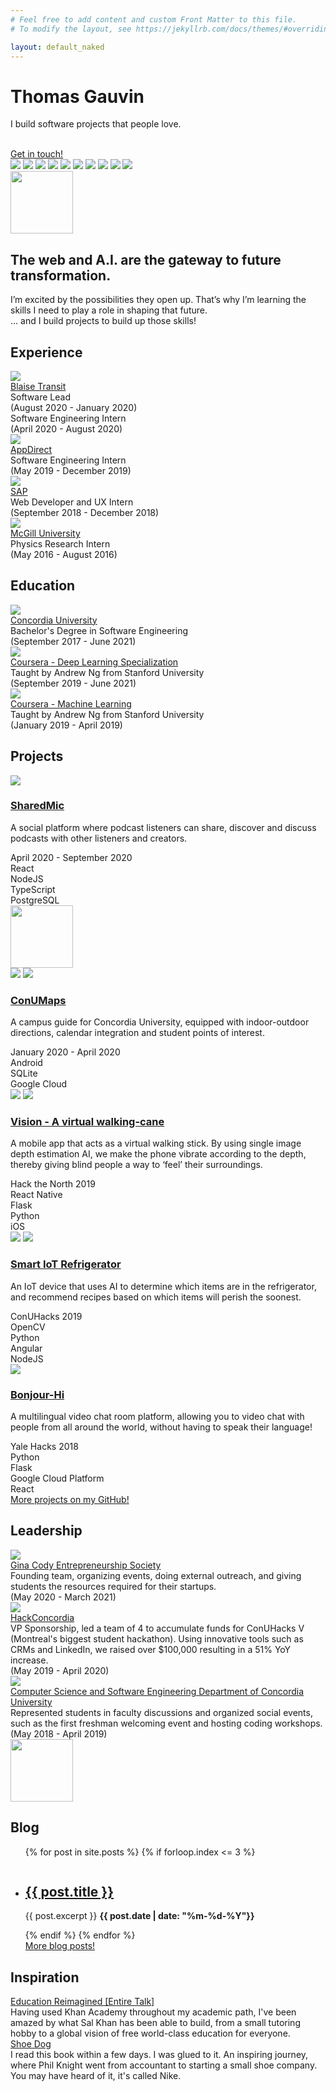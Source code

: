 ```yaml
---
# Feel free to add content and custom Front Matter to this file.
# To modify the layout, see https://jekyllrb.com/docs/themes/#overriding-theme-defaults

layout: default_naked
---
```

<div class="header-hero">
    <div class="header-title-container">
        <div class="header-title-container__content-container">
            <h1 class="page-title header-title-h1">
                Thomas Gauvin 
            </h1>
            <p class="page-subtitle">
                I build software projects that people love.
            </p>
            <div class="title-links">
                <a class="title-links--icon" href="https://github.com/thomasgauvin">
                    <i class="fab fa-github fa-2x"></i>
                </a>
                <a class="title-links--icon" href="https://www.linkedin.com/in/thomas-gauvin/?originalSubdomain=ca">
                    <i class="fab fa-linkedin fa-2x"></i>
                </a>
                <a class="title-links--icon" href="https://twitter.com/thomasgauvin">
                    <i class="fab fa-twitter fa-2x"></i>
                </a>
            </div>
            <br />
            <div class="cta-button">
                <a id="button-link" href="https://www.linkedin.com/in/thomas-gauvin/?originalSubdomain=ca" target="_blank">Get in touch!</a>
            </div>
        </div>
    </div>
    <div class="header-image-container">
        <div class="header-image-container--small">
            <img class="header-image" src="assets/images/thomas-header.png">
            <img class="header-image-decoration" data-speed="2" style="top: 10%; left: -7%;" src="assets/images/skills_logos/tensorflow.png">
            <img class="header-image-decoration" data-speed="3" style="top: -15%; left: -20%;" src="assets/images/skills_logos/python.png">
            <img class="header-image-decoration" data-speed="7" style="top: -17%; left: 84%;" src="assets/images/skills_logos/mysql.png">
            <img class="header-image-decoration" data-speed="-3" style="top: 30%; left: -20%;" src="assets/images/skills_logos/react.png">
            <img class="header-image-decoration" data-speed="2" style="top: 13%; left: 91%;" src="assets/images/skills_logos/java.png">
            <img class="header-image-decoration" data-speed="6" style="top: -17%; left: 16%;" src="assets/images/skills_logos/typescript.png">
            <img class="header-image-decoration" data-speed="1" style="top: -14%; left: 51%;" src="assets/images/skills_logos/aws.png">
            <img class="header-image-decoration" data-speed="3" style="top: -2%; left: 88%;" src="assets/images/skills_logos/js.png">
            <img class="header-image-decoration" data-speed="-5" style="top: 28%; left: 90%;" src="assets/images/skills_logos/keras.png">
        </div>
    </div>
    <div id="relief-1-container"><img id="relief-1-img" src="assets/svg/mountain_relief.png" width="100px"></div>
</div>
<main>
    <section class="max-width-1200px">
        <div class="quote-box margin-on-sides">
            <div>
                <h2 class="font-bold">
                    The web and A.I. are the gateway to future transformation.
                </h2>
            </div>
            <div class="personal-description">
                <p>I’m excited by the possibilities they open up. That’s why I’m learning the skills I need to play a role in shaping that future.
                    <br />
                    ... and I build projects to build up those skills!</p>
            </div>
        </div>
    </section>
    <section class="max-width-1200px">
        <div class="two-column margin-on-sides">
            <div class="section-title" id="projects-section">
                <div class="section-title-box-decoration">
                    <h2 class="font-bold">Experience</h2>
                </div>
            </div>
            <div class="section-items-container">
                <div class="section-item section-item-with-border">
                    <div class="section-item-experience">
                        <div class="section-item-experience-image">
                            <img src="./assets/images/blaise.png" class="experience-image">
                        </div>
                        <div class="section-item-experience-description">
                            <div class="experience-title">
                                <a href="https://www.blaisetransit.com/" target="_blank">
                                    Blaise Transit
                                </a>
                            </div>
                            <div class="position-date">
                                <div class="experience-position">
                                    Software Lead
                                </div>
                                <div class="experience-date">
                                    (August 2020 - January 2020)
                                </div>
                            </div>
                            <div class="position-date">
                                <div class="experience-position">
                                    Software Engineering Intern
                                </div>
                                <div class="experience-date">
                                    (April 2020 - August 2020)
                                </div>
                            </div>
                        </div>
                    </div>
                    <div class="section-item-experience">
                        <div class="section-item-experience-image">
                            <img src="./assets/images/appdirect.png" class="experience-image">
                        </div>
                        <div class="section-item-experience-description">
                            <div class="experience-title">
                                <a href="https://www.appdirect.com/" target="_blank">
                                    AppDirect
                                </a>
                            </div>
                            <div class="position-date">
                                <div class="experience-position">
                                    Software Engineering Intern
                                </div>
                                <div class="experience-date">
                                    (May 2019 - December 2019)
                                </div>
                            </div>
                        </div>
                    </div>
                    <div class="section-item-experience">
                        <div class="section-item-experience-image">
                            <img src="./assets/images/sap.png" class="experience-image">
                        </div>
                        <div class="section-item-experience-description">
                            <div class="experience-title">
                                <a href="https://www.sap.com/" target="_blank">
                                    SAP
                                </a>
                            </div>
                            <div class="position-date">
                                <div class="experience-position">
                                    Web Developer and UX Intern
                                </div>
                                <div class="experience-date">
                                    (September 2018 - December 2018)
                                </div>
                            </div>
                        </div>
                    </div>
                    <div class="section-item-experience">
                        <div class="section-item-experience-image">
                            <img src="./assets/images/mcgill.jpg" class="experience-image">
                        </div>
                        <div class="section-item-experience-description">
                            <div class="experience-title">
                                <a href="https://www.mcgill.ca/" target="_blank">
                                    McGill University
                                </a>
                            </div>
                            <div class="position-date">
                                <div class="experience-position">
                                    Physics Research Intern
                                </div>
                                <div class="experience-date">
                                    (May 2016 - August 2016)
                                </div>
                            </div>
                        </div>
                    </div>
                </div>
            </div>
        </div>
    </section>
        <section class="max-width-1200px">
        <div class="two-column margin-on-sides">
            <div class="section-title" id="projects-section">
                <div class="section-title-box-decoration">
                    <h2 class="font-bold">Education</h2>
                </div>
            </div>
            <div class="section-items-container">
                <div class="section-item section-item-with-border">
                    <div class="leadership-section-item-experience">
                        <div class="section-item-experience-image">
                            <img src="./assets/images/concordia.jpg" class="experience-image">
                        </div>
                        <div class="section-item-experience-description">
                            <div class="experience-title">
                                <a href="https://www.concordia.ca" target="_blank">
                                    Concordia University
                                </a>
                            </div>
                            <div class="leadership-position-date">
                                <div class="experience-position">
                                    Bachelor's Degree in Software Engineering
                                </div>
                                <div class="experience-date">
                                    (September 2017 - June 2021)
                                </div>
                            </div>
                        </div>
                    </div>
                    <div class="leadership-section-item-experience">
                        <div class="section-item-experience-image">
                            <img src="./assets/images/coursera.jpg" class="experience-image">
                        </div>
                        <div class="section-item-experience-description">
                            <div class="experience-title">
                                <a href="https://www.coursera.org/specializations/deep-learning" target="_blank">
                                    Coursera - Deep Learning Specialization
                                </a>
                            </div>
                            <div class="leadership-position-date">
                                <div class="experience-position">
                                    Taught by Andrew Ng from Stanford University
                                </div>
                                <div class="experience-date">
                                    (September 2019 - June 2021)
                                </div>
                            </div>
                        </div>
                    </div>
                    <div class="leadership-section-item-experience">
                        <div class="section-item-experience-image">
                            <img src="./assets/images/coursera.jpg" class="experience-image">
                        </div>
                        <div class="section-item-experience-description">
                            <div class="experience-title">
                                <a href="https://www.coursera.org/learn/machine-learning" target="_blank">
                                    Coursera - Machine Learning
                                </a>
                            </div>
                            <div class="leadership-position-date">
                                <div class="experience-position">
                                    Taught by Andrew Ng from Stanford University
                                </div>
                                <div class="experience-date">
                                    (January 2019 - April 2019)
                                </div>
                            </div>
                        </div>
                    </div>
                </div>
            </div>
        </div>
    </section>
    <section class="max-width-1200px">
        <div class="two-column margin-on-sides">
            <div class="section-title" id="projects-section">
                <div class="section-title-box-decoration">
                    <h2 class="font-bold">Projects</h2>
                </div>
            </div>
            <div class="section-items-container">
                <div class="section-item">
                    <div class="section-item-image">
                        <img src="./assets/images/sharedmic.png" class="project-image-horizontal" />
                    </div>
                    <div class="section-item-description">
                        <h3 class="font-bold project-title"><a href="http://sharedmic.com/" target="_blank">SharedMic</a></h3>
                        <p class="section-item-description--description">
                            A social platform where podcast listeners can share, discover and discuss podcasts with other listeners and creators.
                        </p>
                        <div class="italics section-item-description--dates">
                            April 2020 - September 2020
                        </div>
                        <div class="section-item-description--technologies">
                            <div class="section-item-description--technologies_instance">React</div>
                            <div class="section-item-description--technologies_instance">NodeJS</div>
                            <div class="section-item-description--technologies_instance">TypeScript</div>
                            <div class="section-item-description--technologies_instance">PostgreSQL</div>
                        </div>
                    </div>
                </div>
                <div id="relief-2-container"><img id="relief-2-img" src="assets/svg/mountain_relief.png" width="100px"></div>
                <div class="section-item">
                    <div class="section-item-image section-item-image--vertical">
                        <img src="./assets/images/conumaps.png" class="section-item-image--vertical_instance" />
                        <img src="./assets/images/conumaps2.png" class="section-item-image--vertical_instance" />
                    </div>
                    <div class="section-item-description">
                        <h3 class="font-bold project-title"><a href="https://github.com/Concordia-Campus-Guide/Concordia-Campus-Guide" target="_blank">ConUMaps</a></h3>
                        <p class="section-item-description--description">
                            A campus guide for Concordia University, equipped with indoor-outdoor directions, calendar integration and student points of interest.
                        </p>
                        <div class="italics section-item-description--dates">
                            January 2020 - April 2020
                        </div>
                        <div class="section-item-description--technologies">
                            <div class="section-item-description--technologies_instance">Android</div>
                            <div class="section-item-description--technologies_instance">SQLite</div>
                            <div class="section-item-description--technologies_instance">Google Cloud</div>
                        </div>
                    </div>
                </div>
                <div class="section-item">
                    <div class="section-item-image section-item-image--vertical">
                        <img src="./assets/images/vision1.1.png" class="section-item-image--vertical_instance" />
                        <img src="./assets/images/vision2.1.png" class="section-item-image--vertical_instance" />
                    </div>
                    <div class="section-item-description">
                        <h3 class="font-bold project-title"><a href="https://github.com/muskanaul/Vision" target="_blank">Vision - A virtual walking-cane</a></h3>
                        <p class="section-item-description--description">
                                A mobile app that acts as a virtual walking stick. By using single image depth estimation AI, we make the phone vibrate according to the depth, thereby giving blind people a way to ‘feel’ their surroundings. 
                        </p>
                        <div class="italics section-item-description--dates">
                            Hack the North 2019
                        </div>
                        <div class="section-item-description--technologies">
                            <div class="section-item-description--technologies_instance">React Native</div>
                            <div class="section-item-description--technologies_instance">Flask</div>
                            <div class="section-item-description--technologies_instance">Python</div>
                            <div class="section-item-description--technologies_instance">iOS</div>
                        </div>
                    </div>
                </div>
                <div class="section-item">
                    <div class="section-item-image section-item-image--vertical">
                        <img src="./assets/images/conuhacks1.png" class="section-item-image--vertical_instance" />
                        <img src="./assets/images/conuhacks2.png" class="section-item-image--vertical_instance" />
                    </div>
                    <div class="section-item-description">
                        <h3 class="font-bold project-title"><a href="https://github.com/Jacobian8/ConUHacks-2019" target="_blank">Smart IoT Refrigerator</a></h3>
                        <p class="section-item-description--description">
                            An IoT device that uses AI to determine which items are in the refrigerator, and recommend recipes based on which items will perish the soonest. 
                        </p>
                        <div class="italics section-item-description--dates">
                            ConUHacks 2019
                        </div>
                        <div class="section-item-description--technologies">
                            <div class="section-item-description--technologies_instance">OpenCV</div>
                            <div class="section-item-description--technologies_instance">Python</div>
                            <div class="section-item-description--technologies_instance">Angular</div>
                            <div class="section-item-description--technologies_instance">NodeJS</div>
                        </div>
                    </div>
                </div>
                <div class="section-item">
                    <div class="section-item-image section-item-image--vertical ">
                        <img src="./assets/images/bonjourhi.png"  class="project-image-horizontal" />
                    </div>
                    <div class="section-item-description">
                        <h3 class="font-bold project-title"><a href="https://github.com/ZacharyBys/bonjour-hi" target="_blank">Bonjour-Hi</a></h3>
                        <p class="section-item-description--description">
                            A multilingual video chat room platform, allowing you to video chat with people from all around the world, without having to speak their language!
                        </p>
                        <div class="italics section-item-description--dates">    
                            Yale Hacks 2018
                        </div>
                        <div class="section-item-description--technologies">
                            <div class="section-item-description--technologies_instance">Python</div>
                            <div class="section-item-description--technologies_instance">Flask</div>
                            <div class="section-item-description--technologies_instance">Google Cloud Platform</div>
                            <div class="section-item-description--technologies_instance">React</div>
                        </div>
                    </div>
                </div>
                <div class="link-to-github">
                    <a href="http://github.com/thomasgauvin" target="_blank">More projects on my GitHub!</a>
                </div>
            </div>
        </div>
    </section>
    <section class="max-width-1200px">
        <div class="two-column margin-on-sides">
            <div class="section-title" id="projects-section">
                <div class="section-title-box-decoration">
                    <h2 class="font-bold">Leadership</h2>
                </div>
            </div>
            <div class="section-items-container">
                <div class="section-item section-item-with-border">
                    <div class="leadership-section-item-experience">
                        <div class="section-item-experience-image">
                            <img src="./assets/images/gces.png" class="experience-image">
                        </div>
                        <div class="section-item-experience-description">
                            <div class="experience-title">
                                <a href="http://gces.ecaconcordia.ca/" target="_blank">
                                    Gina Cody Entrepreneurship Society
                                </a>
                            </div>
                            <div class="leadership-position-date">
                                <div class="experience-position">
                                    Founding team, organizing events, doing external outreach, and giving students the resources required for their startups.
                                </div>
                                <div class="experience-date">
                                    (May 2020 - March 2021)
                                </div>
                            </div>
                        </div>
                    </div>
                    <div class="leadership-section-item-experience">
                        <div class="section-item-experience-image">
                            <img src="./assets/images/hackconcordia.jpg" class="experience-image">
                        </div>
                        <div class="section-item-experience-description">
                            <div class="experience-title">
                                <a href="http://conuhacks.io/" target="_blank">
                                    HackConcordia
                                </a>
                            </div>
                            <div class="leadership-position-date">
                                <div class="experience-position">
                                    VP Sponsorship, led a team of 4 to accumulate funds for ConUHacks V (Montreal's biggest student hackathon). Using innovative tools such as CRMs and LinkedIn, we raised over $100,000 resulting in a 51% YoY increase.
                                </div>
                                <div class="experience-date">
                                    (May 2019 - April 2020)
                                </div>
                            </div>
                        </div>
                    </div>
                    <div class="leadership-section-item-experience">
                        <div class="section-item-experience-image">
                            <img src="./assets/images/concordia.jpg" class="experience-image">
                        </div>
                        <div class="section-item-experience-description">
                            <div class="experience-title">
                                <a href="https://www.concordia.ca/ginacody/computer-science-software-eng.html" target="_blank">
                                    Computer Science and Software Engineering Department of Concordia University
                                </a>
                            </div>
                            <div class="leadership-position-date">
                                <div class="experience-position">
                                    Represented students in faculty discussions and organized social events, such as the first freshman welcoming event and hosting coding workshops.
                                </div>
                                <div class="experience-date">
                                    (May 2018 - April 2019)
                                </div>
                            </div>
                        </div>
                    </div>
                </div>
            </div>
        </div>
    </section>
    <section class="max-width-1200px">
        <div id="relief-3-container"><img id="relief-3-img" src="assets/svg/mountain_relief.png" width="100px"></div>
        <div class="two-column margin-on-sides">
            <div class="section-title" id="projects-section">
                <div class="section-title-box-decoration">
                    <h2 class="font-bold">Blog</h2>
                </div>
            </div>
            <div class="section-items-container">
                <div class="section-item section-item-with-border">
                    <div class="section-item-experience">
                        <div class="section-item-experience-description">
                            <ul>
                                {% for post in site.posts %}
                                    {% if forloop.index <= 3 %}
                                    <li style="padding: 1em 0">
                                        <h2><a href="{{ post.url }}">{{ post.title }}</a></h2>
                                        {{ post.excerpt }}
                                        <strong>{{ post.date | date: "%m-%d-%Y"}}</strong>
                                    </li>
                                    {% endif %}
                                {% endfor %}
                                <div class="link-to-blog">
                                    <a href="/blog">More blog posts!</a>
                                </div>
                            </ul>
                        </div>
                    </div>
                </div>
            </div>
        </div>
    </section>
        <section class="max-width-1200px">
        <div class="two-column margin-on-sides">
            <div class="section-title" id="projects-section">
                <div class="section-title-box-decoration">
                    <h2 class="font-bold">Inspiration</h2>
                </div>
            </div>
            <div class="section-items-container">
                <div class="section-item section-item-with-border">
                    <div class="leadership-section-item-experience">
                        <div class="section-item-experience-description">
                            <div class="experience-title">
                                <a href="https://ecorner.stanford.edu/videos/education-reimagined-entire-talk/">
                                    Education Reimagined [Entire Talk]
                                </a>
                            </div>
                            <div class="leadership-position-date">
                                <div class="experience-position">
                                    Having used Khan Academy throughout my academic path, I've been amazed by what Sal Khan has been able to build, from a small tutoring hobby to a global vision of free world-class education for everyone.
                                </div>
                            </div>
                        </div>
                    </div>
                    <div class="leadership-section-item-experience">
                        <div class="section-item-experience-description">
                            <div class="experience-title">
                                <a href="https://en.wikipedia.org/wiki/Shoe_Dog">
                                    Shoe Dog
                                </a>
                            </div>
                            <div class="leadership-position-date">
                                <div class="experience-position">
                                    I read this book within a few days. I was glued to it. An inspiring journey, where Phil Knight went from accountant to starting a small shoe company. You may have heard of it, it's called Nike.
                                </div>
                            </div>
                        </div>
                    </div>
                </div>
            </div>
        </div>
    </section>
</main>